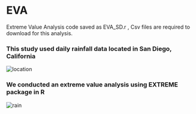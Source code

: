 # EVA
Extreme Value Analysis code saved as EVA_SD.r   , Csv files are required to download for this analysis.

### This study used daily rainfall data located in San Diego, California
![location](https://github.com/bwilder95/EVA/blob/master/EVA_loc.png)

### We conducted an extreme value analysis using EXTREME package in R
![rain](https://github.com/bwilder95/EVA/blob/master/EVA_rain.png)
